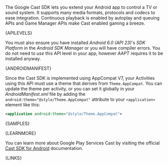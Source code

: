 The Google Cast SDK lets you extend your Android app to control a TV or sound system. It supports many media formats, protocols and codecs to ease integration.  Continuous playback is enabled by autoplay and queuing APIs and Game Manager APIs make Cast enabled gaming a breeze. 



{APILEVELS}

You must also ensure you have installed *Android 6.0 (API 23)*'s *SDK Platform* in the *Android SDK Manager* or you will have compiler errors.  You do not need to *use* this API level in your app, however *AAPT* requires it to be installed anyway.




{ANDROIDMANIFEST}

Since the Cast SDK is implemented using AppCompat V7, your Activities using this API must use a theme that derives from `Theme.AppCompat`.  You can update the theme per activity, or you can set it globally in your *AndroidManifest.xml* file by adding the `android:theme="@style/Theme.AppCompat"` attribute to your `<application>` element like this:

```xml
<application android:theme="@style/Theme.AppCompat">
```



{SAMPLES}



{LEARNMORE}

You can learn more about Google Play Services Cast by visiting the official [Cast SDK for Android](https://developers.google.com/cast/docs/android_sender) documentation.



{LINKS}
